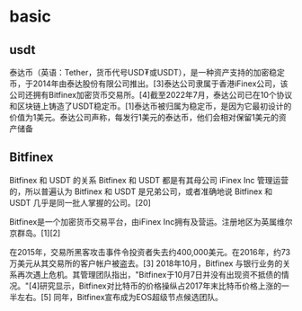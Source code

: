 # basic 

## usdt 

泰达币（英语：Tether，货币代号USD₮或USDT），是一种资产支持的加密稳定币，于2014年由泰达股份有限公司推出。[3]泰达公司隶属于香港iFinex公司，该公司还拥有Bitfinex加密货币交易所。[4]截至2022年7月，泰达公司已在10个协议和区块链上铸造了USDT稳定币。[1]泰达币被归属为稳定币，是因为它最初设计的价值为1美元。泰达公司声称，每发行1美元的泰达币，他们会相对保留1美元的资产储备

## Bitfinex

Bitfinex 和 USDT 的关系
Bitfinex 和 USDT 都是有其母公司 iFinex Inc 管理运营的，所以普遍认为 Bitfinex 和 USDT 是兄弟公司，或者准确地说 Bitfinex 和 USDT 几乎是同一批人掌握的公司。[20]

Bitfinex是一个加密货币交易平台，由iFinex Inc拥有及营运。注册地区为英属维尔京群岛。[1][2]

在2015年，交易所黑客攻击事件令投资者失去约400,000美元。在2016年，约73万美元从其交易所的客户帐户被盗去。[3] 2018年10月，Bitfinex 与银行业务的关系再次遇上危机。其管理团队指出，"Bitfinex于10月7日并没有出现资不抵债的情况。"[4]研究显示，Bitfinex对比特币的价格操纵占2017年末比特币价格上涨的一半左右。[5] 同年，Bitfinex宣布成为EOS超级节点候选团队。